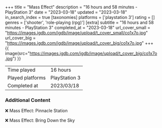 +++
title = "Mass Effect"
description = "16 hours and 58 minutes - PlayStation 3"
date = "2023-03-18"
updated = "2023-03-18"
in_search_index = true
[taxonomies]
platforms = ['playstation 3']
rating = []
genres = ['shooter', 'role-playing (rpg)']
[extra]
subtitle = "16 hours and 58 minutes - PlayStation 3"
completed_at = "2023-03-18"
url_cover_small = "https://images.igdb.com/igdb/image/upload/t_cover_small/co1x7o.jpg"
url_cover_big = "https://images.igdb.com/igdb/image/upload/t_cover_big/co1x7o.jpg"
+++
{{ image(src="https://images.igdb.com/igdb/image/upload/t_cover_big/co1x7o.jpg") }}

|              |            |
| ------------ | ---------- |
| Time played  | 16 hours |
| Played platforms    | PlayStation 3 |
| Completed at | 2023/03/18 |



### Additional Content


❌ Mass Effect: Pinnacle Station

❌ Mass Effect: Bring Down the Sky

